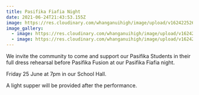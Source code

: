 ```yaml
---
title: Pasifika Fiafia Night
date: 2021-06-24T21:43:53.155Z
image: https://res.cloudinary.com/whanganuihigh/image/upload/v1624225266/Events/Pasifika_Fiafia_Night_1.png
image_gallery:
  - image: https://res.cloudinary.com/whanganuihigh/image/upload/v1624225267/Events/Pasifika_Fiafia_Night_2.png
  - image: https://res.cloudinary.com/whanganuihigh/image/upload/v1624225266/Events/Pasifika_Fiafia_Night_3.png
---
```

We invite the community to come and support our Pasifika Students in their full dress rehearsal before Pasifika Fusion at our Pasifika Fiafia night. 

Friday 25 June at 7pm in our School Hall.  

A light supper will be provided after the performance.